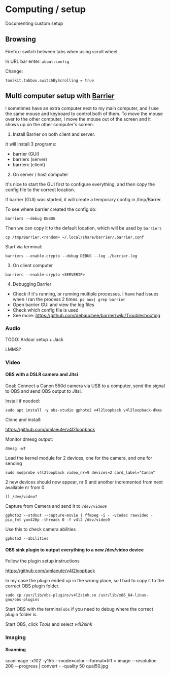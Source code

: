 # Computing / setup

Documenting custom setup

## Browsing

Firefox: switch between tabs when using scroll wheel.

In URL bar enter: `about:config`

Change:

`toolkit.tabbox.switchByScrolling = true`


## Multi computer setup with [Barrier](https://github.com/debauchee/barrier)

I sometimes have an extra computer next to my main computer, and I use the same mouse and keyboard to control both of them.
To move the mouse over to the other computer, I move the mouse out of the screen and it shows up on the other computer's screen.

1. Install Barrier on both client and server.

It will install 3 programs:
 - barrier (GUI)
 - barriers (server)
 - barrierc (client)

2. On server / host computer

It's nice to start the GUI first to configure everything, and then copy the config file to the correct location.


If barrier (GUI) was started, it will create a temporary config in /tmp/Barrer.<random letters>

To see where barrier created the config do:

  `barriers --debug DEBUG`

Then we can copy it to the default location, which will be used by `barriers`

  `cp /tmp/Barrier.<random> ~/.local/share/barrier/.barrier.conf`

Start via terminal:

`barriers --enable-crypto --debug DEBUG --log ./barrier.log`

3. On client computer

`barrierc --enable-crypto <SERVERIP>`

4. Debugging Barrier

- Check if it's running, or running multiple processes. I have had issues when I ran the process 2 times.
  `ps aux| grep barrier`
- Open barrier GUI and view the log files
- Check which config file is used
- See more: https://github.com/debauchee/barrier/wiki/Troubleshooting


### Audio

TODO: Ardour setup + Jack

LMMS?

### Video

#### OBS with a DSLR camera and Jitsi

Goal: Connect a Canon 550d camera via USB to a computer, send the signal to OBS and send OBS output to Jitsi.

Install if needed:

`sudo apt install -y obs-studio gphoto2 v4l2loopback v4l2loopback-dkms`

Clone and install:

https://github.com/umlaeute/v4l2loopback

Monitor dmesg output:

`dmesg -wT`

Load the kernel module for 2 devices, one for the camera, and one for sending

`sudo modprobe v4l2loopback video_nr=9 devices=2 card_label="Canon"`

2 new devices should now appear, nr 9 and another incremented from next available nr from 0

`ll /dev/video?`

Capture from Camera and send it to `/dev/video9`

`gphoto2 --stdout --capture-movie | ffmpeg -i - -vcodec rawvideo -pix_fmt yuv420p -threads 0 -f v4l2 /dev/video9`

Use this to check camera abilities

`gphoto2 --abilities`


#### OBS sink plugin to output everything to a new /dev/video device

Follow the plugin setup instructions

https://github.com/umlaeute/v4l2loopback

In my case the plugin ended up in the wrong place, so I had to copy it to the correct OBS plugin folder.

`sudo cp /usr/lib/obs-plugins/v4l2sink.so /usr/lib/x86_64-linux-gnu/obs-plugins`

Start OBS with the terminal `obs` if you need to debug where the correct plugin folder is.

Start OBS, click *Tools* and select *v4l2sink*

### Imaging

#### Scanning

scanimage -x102 -y155 --mode=color --format=tiff  > image --resolution 200 --progress | convert - -quality 50 qual50.jpg
